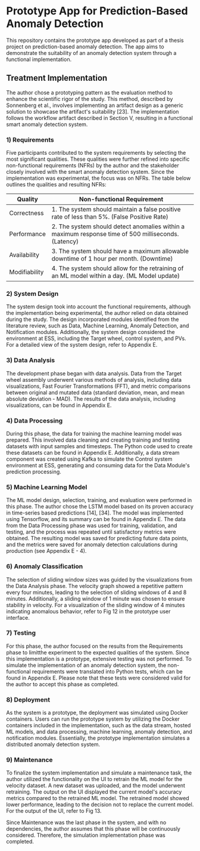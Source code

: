 # Prototype App for Prediction-Based Anomaly Detection

This repository contains the prototype app developed as part of a thesis project on prediction-based anomaly detection. The app aims to demonstrate the suitability of an anomaly detection system through a functional implementation.

## Treatment Implementation

The author chose a prototyping pattern as the evaluation method to enhance the scientific rigor of the study. This method, described by Sonnenberg et al., involves implementing an artifact design as a generic solution to showcase the artifact's suitability [23]. The implementation follows the workflow artifact described in Section V, resulting in a functional smart anomaly detection system.

### 1) Requirements

Five participants contributed to the system requirements by selecting the most significant qualities. These qualities were further refined into specific non-functional requirements (NFRs) by the author and the stakeholder closely involved with the smart anomaly detection system. Since the implementation was experimental, the focus was on NFRs. The table below outlines the qualities and resulting NFRs:

| Quality    | Non-functional Requirement                             |
|------------|------------------------------------------------------|
| Correctness | 1. The system should maintain a false positive rate of less than 5%. (False Positive Rate) |
| Performance | 2. The system should detect anomalies within a maximum response time of 500 milliseconds. (Latency) |
| Availability | 3. The system should have a maximum allowable downtime of 1 hour per month. (Downtime) |
| Modifiability | 4. The system should allow for the retraining of an ML model within a day. (ML Model update) |

### 2) System Design

The system design took into account the functional requirements, although the implementation being experimental, the author relied on data obtained during the study. The design incorporated modules identified from the literature review, such as Data, Machine Learning, Anomaly Detection, and Notification modules. Additionally, the system design considered the environment at ESS, including the Target wheel, control system, and PVs. For a detailed view of the system design, refer to Appendix E.

### 3) Data Analysis

The development phase began with data analysis. Data from the Target wheel assembly underwent various methods of analysis, including data visualizations, Fast Fourier Transformations (FFT), and metric comparisons between original and mutated data (standard deviation, mean, and mean absolute deviation - MAD). The results of the data analysis, including visualizations, can be found in Appendix E.

### 4) Data Processing

During this phase, the data for training the machine learning model was prepared. This involved data cleaning and creating training and testing datasets with input samples and timesteps. The Python code used to create these datasets can be found in Appendix E. Additionally, a data stream component was created using Kafka to simulate the Control system environment at ESS, generating and consuming data for the Data Module's prediction processing.

### 5) Machine Learning Model

The ML model design, selection, training, and evaluation were performed in this phase. The author chose the LSTM model based on its proven accuracy in time-series based predictions [14], [34]. The model was implemented using Tensorflow, and its summary can be found in Appendix E. The data from the Data Processing phase was used for training, validation, and testing, and the process was repeated until satisfactory metrics were obtained. The resulting model was saved for predicting future data points, and the metrics were saved for anomaly detection calculations during production (see Appendix E - 4).

### 6) Anomaly Classification

The selection of sliding window sizes was guided by the visualizations from the Data Analysis phase. The velocity graph showed a repetitive pattern every four minutes, leading to the selection of sliding windows of 4 and 8 minutes. Additionally, a sliding window of 1 minute was chosen to ensure stability in velocity. For a visualization of the sliding window of 4 minutes indicating anomalous behavior, refer to Fig 12 in the prototype user interface.

### 7) Testing

For this phase, the author focused on the results from the Requirements phase to limitthe experiment to the expected qualities of the system. Since this implementation is a prototype, extensive testing was not performed. To simulate the implementation of an anomaly detection system, the non-functional requirements were translated into Python tests, which can be found in Appendix E. Please note that these tests were considered valid for the author to accept this phase as completed.

### 8) Deployment

As the system is a prototype, the deployment was simulated using Docker containers. Users can run the prototype system by utilizing the Docker containers included in the implementation, such as the data stream, hosted ML models, and data processing, machine learning, anomaly detection, and notification modules. Essentially, the prototype implementation simulates a distributed anomaly detection system.

### 9) Maintenance

To finalize the system implementation and simulate a maintenance task, the author utilized the functionality on the UI to retrain the ML model for the velocity dataset. A new dataset was uploaded, and the model underwent retraining. The output on the UI displayed the current model's accuracy metrics compared to the retrained ML model. The retrained model showed lower performance, leading to the decision not to replace the current model. For the output of the UI, refer to Fig 13.

Since Maintenance was the last phase in the system, and with no dependencies, the author assumes that this phase will be continuously considered. Therefore, the simulation implementation phase was completed.


